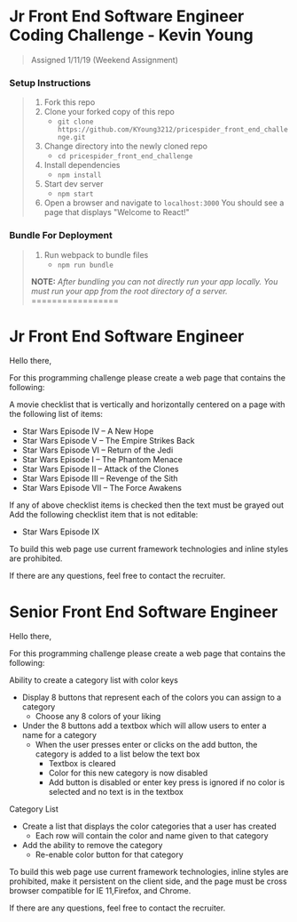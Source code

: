# Jr Front End Software Engineer Coding Challenge - Kevin Young

> Assigned 1/11/19 (Weekend Assignment)

### Setup Instructions

> 1. Fork this repo
> 1. Clone your forked copy of this repo
>    - `git clone https://github.com/KYoung3212/pricespider_front_end_challenge.git`
> 1. Change directory into the newly cloned repo
>    - `cd pricespider_front_end_challenge`
> 1. Install dependencies 
>    - `npm install`
> 1. Start dev server
>    - `npm start`
> 1. Open a browser and navigate to `localhost:3000` You should see a page that displays "Welcome to React!"

### Bundle For Deployment

> 1. Run webpack to bundle files
>    - `npm run bundle`
> 
> **NOTE:** *After bundling you can not directly run your app locally. You must run your app from the root directory of a server.*
=================




Jr Front End Software Engineer
================

 
Hello there,
 
For this programming challenge please create a web page that contains the following:

A movie checklist that is vertically and horizontally centered on a page with the following list of items:
* Star Wars Episode IV – A New Hope
* Star Wars Episode V – The Empire Strikes Back
* Star Wars Episode VI – Return of the Jedi
* Star Wars Episode I – The Phantom Menace
* Star Wars Episode II – Attack of the Clones
* Star Wars Episode III – Revenge of the Sith
* Star Wars Episode VII – The Force Awakens

If any of above checklist items is checked then the text must be grayed out
Add the following checklist item that is not editable:

* Star Wars Episode IX
 
To build this web page use current framework technologies and inline styles are prohibited. 
 
If there are any questions, feel free to contact the recruiter. 
 
 
 
 
 
 
 
Senior Front End Software Engineer
================

 
Hello there,
 
For this programming challenge please create a web page that contains the following:
 
Ability to create a category list with color keys
* Display 8 buttons that represent each of the colors you can assign to a category 
  * Choose any 8 colors of your liking
* Under the 8 buttons add a textbox which will allow users to enter a name for a category
  * When the user presses enter or clicks on the add button, the category is added to a list below the text box
    * Textbox is cleared 
    * Color for this new category is now disabled
    * Add button is disabled or enter key press is ignored if no color is selected and no text is in the textbox
 
Category List
* Create a list that displays the color categories that a user has created
  * Each row will contain the color and name given to that category
* Add the ability to remove the category 
  * Re-enable color button for that category
 
 
To build this web page use current framework technologies, inline styles are prohibited, make it persistent on the client side, and the page must be cross browser compatible for IE 11,Firefox, and Chrome.
 
If there are any questions, feel free to contact the recruiter. 
 
 
 

